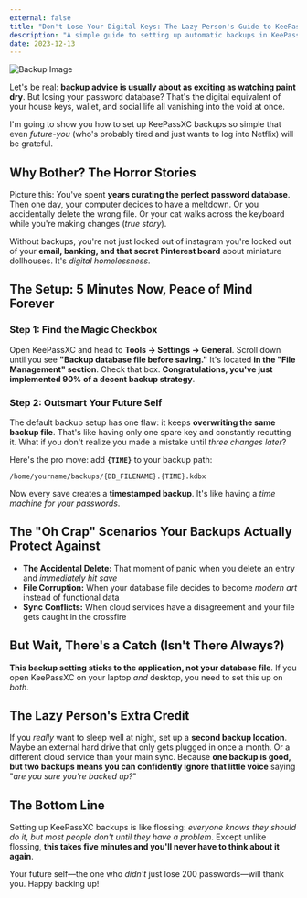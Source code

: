 ```yaml
---
external: false
title: "Don't Lose Your Digital Keys: The Lazy Person's Guide to KeePassXC Backups"
description: "A simple guide to setting up automatic backups in KeePassXC to protect your password database."
date: 2023-12-13
---
```


![Backup Image](/images/be8d0fae-91c6-4a1b-8c50-cb1459c0ec31-1.webp)

Let's be real: **backup advice is usually about as exciting as watching paint dry**. But losing your password database? That's the digital equivalent of your house keys, wallet, and social life all vanishing into the void at once.

I'm going to show you how to set up KeePassXC backups so simple that even *future-you* (who's probably tired and just wants to log into Netflix) will be grateful.

## Why Bother? The Horror Stories

Picture this: You've spent **years curating the perfect password database**. Then one day, your computer decides to have a meltdown. Or you accidentally delete the wrong file. Or your cat walks across the keyboard while you're making changes (*true story*).

Without backups, you're not just locked out of instagram you're locked out of your **email, banking, and that secret Pinterest board** about miniature dollhouses. It's *digital homelessness*.

## The Setup: 5 Minutes Now, Peace of Mind Forever


### Step 1: Find the Magic Checkbox
Open KeePassXC and head to **Tools → Settings → General**. Scroll down until you see **"Backup database file before saving."** It's located **in the "File Management" section**. Check that box. **Congratulations, you've just implemented 90% of a decent backup strategy**.

### Step 2: Outsmart Your Future Self
The default backup setup has one flaw: it keeps **overwriting the same backup file**. That's like having only one spare key and constantly recutting it. What if you don't realize you made a mistake until *three changes later*?

Here's the pro move: add **`{TIME}`** to your backup path:
```plaintext
/home/yourname/backups/{DB_FILENAME}.{TIME}.kdbx
```


Now every save creates a **timestamped backup**. It's like having a *time machine for your passwords*.

## The "Oh Crap" Scenarios Your Backups Actually Protect Against

- **The Accidental Delete:** That moment of panic when you delete an entry and *immediately hit save*
- **File Corruption:** When your database file decides to become *modern art* instead of functional data
- **Sync Conflicts:** When cloud services have a disagreement and your file gets caught in the crossfire

## But Wait, There's a Catch (Isn't There Always?)

**This backup setting sticks to the application, not your database file**. If you open KeePassXC on your laptop *and* desktop, you need to set this up on *both*. 

## The Lazy Person's Extra Credit

If you *really* want to sleep well at night, set up a **second backup location**. Maybe an external hard drive that only gets plugged in once a month. Or a different cloud service than your main sync. Because **one backup is good, but two backups means you can confidently ignore that little voice** saying "*are you sure you're backed up?*"

## The Bottom Line

Setting up KeePassXC backups is like flossing: *everyone knows they should do it, but most people don't until they have a problem*. Except unlike flossing, **this takes five minutes and you'll never have to think about it again**.

Your future self—the one who *didn't* just lose 200 passwords—will thank you. Happy backing up!